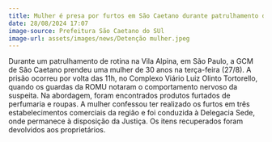 ```yaml
---
title: Mulher é presa por furtos em São Caetano durante patrulhamento da GCM
date: 28/08/2024 17:07
image-source: Prefeitura São Caetano do SUl
image-url: assets/images/news/Detenção mulher.jpeg
---
```


Durante um patrulhamento de rotina na Vila Alpina, em São Paulo, a GCM de São Caetano prendeu uma mulher de 30 anos na terça-feira (27/8). A prisão ocorreu por volta das 11h, no Complexo Viário Luiz Olinto Tortorello, quando os guardas da ROMU notaram o comportamento nervoso da suspeita. Na abordagem, foram encontrados produtos furtados de perfumaria e roupas. A mulher confessou ter realizado os furtos em três estabelecimentos comerciais da região e foi conduzida à Delegacia Sede, onde permanece à disposição da Justiça. Os itens recuperados foram devolvidos aos proprietários. 